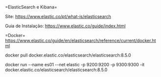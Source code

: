 =ElasticSearch e Kibana=

Site: https://www.elastic.co/pt/what-is/elasticsearch

Guia de Instalação: https://www.elastic.co/guide/index.html

=Docker=
https://www.elastic.co/guide/en/elasticsearch/reference/current/docker.html

 docker pull docker.elastic.co/elasticsearch/elasticsearch:8.5.0


 docker run --name es01 --net elastic -p 9200:9200 -p 9300:9300 -it docker.elastic.co/elasticsearch/elasticsearch:8.5.0